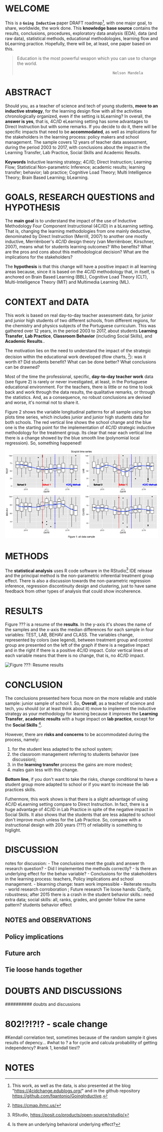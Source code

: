 # WELCOME

This is a **`Going Inductive`** paper DRAFT roadmap[^readme-1], with one major goal, to share, worldwide, the work done. This **knowledge base source** contains the results, conclusions, procedures, exploratory data analysis (EDA), data (and raw data), statistical methods, educational methodologies, learning flow and bLearning practice. Hopefully, there will be, at least, one paper based on this.

[^readme-1]: This work, as well as the data, is also presented at the blog "<https://4cidchange.edublogs.org/>" and in the github repository <https://github.com/fqantonio/GoingInductive>.

>
> Education is the most powerful weapon which you can use to change the world. 
>
>                                                 Nelson Mandela


# ABSTRACT

Should you, as a teacher of science and tech of young students, **move to an inductive strategy**, for the learning design flow with all the activities chronologically organized, even if the setting is bLearning? In overall, the **answer is yes**, that is, 4C/ID eLearning setting has some advantages to Direct Instruction but with some remarks. If you decide to do it, there will be specific impacts that need to be **accommodated**, as well as implications for the stakeholders in the learning process: policy makers and school management. The sample covers 12 years of teacher data assessment, during the period 2003 to 2017, with conclusions about the impact in the Learning Transfer, Lab Practice, Social Skills and Academic Results.

**Keywords** Inductive learning strategy; 4C/ID; Direct Instruction; Learning Flow; Statistical Non-parametric Inference; academic results; learning transfer; behavior; lab practice; Cognitive Load Theory; Multi Intelligence Theory; Brain Based Learning; bLearning.

# GOALS, RESEARCH QUESTIONS and HYPOTHESIS

The **main goal** is to understand the impact of the use of Inductive Methodology Four Component Instructional (4C/ID) in a bLearning setting. That is, changing the learning methodologies from one mainly deductive, denominated by Direct Instruction (Merrill, 2007) to another one mostly inductive, Merriënboer's 4C/ID design theory (van Merriënboer, Kirschner, 2007), means what for students learning outcomes? Who benefits? What are the pros and cons about this methodological decision? What are the implications for the stakeholders?

The **hypothesis** is that this change will have a positive impact in all learning areas because, since it is based on the 4C/ID methodology that, in itself, is anchored on Brain Based Learning (BBL), Cognitive Load Theory (CLT), Multi-Intelligence Theory (MIT) and Multimedia Learning (ML).

# CONTEXT and DATA

This work is based on real day-to-day teacher assessment data, for junior and junior high students of two different schools, from different regions, for the chemistry and physics subjects of the Portuguese curriculum. This was gathered over 12 years, in the period 2003 to 2017, about students **Learning Transfer**, **Lab Practice**, **Classroom Behavior** (including Social Skills), and **Academic Results**..

The motivation lies on the need to understand the impact of the strategic decision within the educational work developed (flow charts, [^readme-2]): was it worth it? Did students benefit? What can be done better? What conclusions can be drawned? 

Most of the time the professional, specific, **day-to-day teacher work** data (see figure 2) is rarely or never investigated, at least, in the Portuguese educational environment. For the teachers, there is little or no time to look back and work through the data results, the qualitative remarks, or through the statistics. And, as a consequence, no robust conclusions are devised and worse, it's normal not to share it.

[^readme-2]: <https://cmap.ihmc.us/>

Figure 2 shows the variable longitudinal patterns for all sample using box plots time series, which includes junior and junior high students data for both schools. The red vertical line shows the school change and the blue one is the starting point for the implementation of 4C/ID strategic inductive methodology for the treatment group. Its clear that near each vertical line there is a change showed by the blue smooth line (polynomial local regression). So, something happened! 

![Figure 2: Boxplot time series](Figures/Figure2_BoxplotTimeSeries.png)

# METHODS

The **statistical analysis** uses R code software in the RStudio[^readme-4] IDE release and the principal method is the non-parametric inferential treatment group effect. There is also a discussion towards the non-parametric regression inference, regression discontinuity design and clustering, just to have same feedback from other types of analysis that could show incoherence.

[^readme-4]: RStudio, <https://posit.co/products/open-source/rstudio/>

# RESULTS

Figure ??? is a resume of the **results**. In the y-axis it's shows the name of the samples and the x-axis the median differences for each sample in four variables: TEST, LAB, BEHAV and CLASS. The variables change, represented by colors (see legend), between treatment group and control group are presented on the left of the graph if there is a negative impact and in the right if there is a positive 4C/ID impact. Color vertical lines of each variable means that there is no change, that is, no 4C/ID impact.

![Figure ???: Resume results](Figures/Figure3_ResumeResults.png)

# CONCLUSION

The conclusions presented here focus more on the more reliable and stable sample: junior sample of school 1. So, **Overall**, as a teacher of science and tech, you should (or at least think about it) move to implement the inductive strategy as your methodology for learning because it improves the **Learning Transfer**, **academic results** with a huge impact on **lab practice**, except for the **Social Skills** [^readme-8].

However, there are **risks and concerns** to be accommodated during the process, namely:
1. for the student less adapted to the school system;
2. the classroom management referring to students behavior (see discussion);
3. in the **learning transfer** process the gains are more modest;
4. males gain less with this change.

[^readme-8]: Is there an underlying behavioral underlying effect?

**Bottom line**, if you don't want to take the risks, change conditional to have a student group more adapted to school or if you want to increase the lab practices skills. 

Futhermore, this work shows is that there is a slight advantage of using 4C/ID eLearning setting compare to Direct Instruction. In fact, there is a huge advantage of 4C/ID in Lab Practice in spite of the negative impact in Social Skills. It also shows that the students that are less adapted to school don't improve much unless for the Lab Practice. So, compare with a instructional design with 200 years (???) of reliability is something to higlight.

# DISCUSSION

notes for discussion: - The conclusions meet the goals and answer th research question? - Did I implemented the methods correctly? - Is there an underlying effect for the behav variable? - Conclusions for the stakeholders in the learning process: teachers, Policy implications and school management. - blearning change: team work impressible - Reiterate results - world research corroboration ; Future research Tie loose hands: Clarify, robustness; after 2015 there is a crash in the student behavior skills.: need extra data; social skills: all, ranks, grades, and gender follow the same pattern? students behavior effect

  ## NOTES and OBSERVATIONS
  ## Policy implications
  ## Future  arch
  ## Tie loose hands together
  # DOUBTS AND DISCUSSIONS
  ########## doubts and discussions
# 802!?!?!? - scale change
#Kendall correlation test, sometimes because of the random sample it gives results of depency...
#what to ? a for cycle and calcula probability of getting independency?
#rank 1, kendall ties!?

# NOTES

